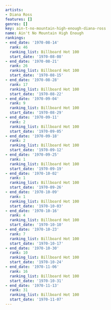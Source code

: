 ```yaml
---
artists:
- Diana Ross
features: []
genres: []
key: ain-t-no-mountain-high-enough-diana-ross
name: Ain't No Mountain High Enough
rankings:
- end_date: '1970-08-14'
  rank: 46
  ranking_list: Billboard Hot 100
  start_date: '1970-08-08'
- end_date: '1970-08-21'
  rank: 26
  ranking_list: Billboard Hot 100
  start_date: '1970-08-15'
- end_date: '1970-08-28'
  rank: 17
  ranking_list: Billboard Hot 100
  start_date: '1970-08-22'
- end_date: '1970-09-04'
  rank: 9
  ranking_list: Billboard Hot 100
  start_date: '1970-08-29'
- end_date: '1970-09-11'
  rank: 2
  ranking_list: Billboard Hot 100
  start_date: '1970-09-05'
- end_date: '1970-09-18'
  rank: 2
  ranking_list: Billboard Hot 100
  start_date: '1970-09-12'
- end_date: '1970-09-25'
  rank: 1
  ranking_list: Billboard Hot 100
  start_date: '1970-09-19'
- end_date: '1970-10-02'
  rank: 1
  ranking_list: Billboard Hot 100
  start_date: '1970-09-26'
- end_date: '1970-10-09'
  rank: 1
  ranking_list: Billboard Hot 100
  start_date: '1970-10-03'
- end_date: '1970-10-16'
  rank: 4
  ranking_list: Billboard Hot 100
  start_date: '1970-10-10'
- end_date: '1970-10-23'
  rank: 7
  ranking_list: Billboard Hot 100
  start_date: '1970-10-17'
- end_date: '1970-10-30'
  rank: 10
  ranking_list: Billboard Hot 100
  start_date: '1970-10-24'
- end_date: '1970-11-06'
  rank: 16
  ranking_list: Billboard Hot 100
  start_date: '1970-10-31'
- end_date: '1970-11-13'
  rank: 31
  ranking_list: Billboard Hot 100
  start_date: '1970-11-07'
---
```


